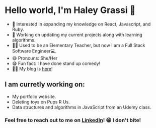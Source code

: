 # Hello world, I'm Haley Grassi 👋


* 🧐 Interested in expanding my knowledge on React, Javascript, and Ruby. 
* 💼 Working on updating my current projects along with learning algorithms.
* 👩‍🏫 Used to be an Elementary Teacher, but now I am a Full Stack Software Engineer💻.
* 😄 Pronouns: She/Her
* 😁 Fun fact: I have done stand up comedy!
* ✍🏻 My blog is [here](https://medium.com/@haleymgrassi)!

## I am curretly working on:

* My portfolio website.
* Deleting toys on Pups R Us.
* Data structures and algorithms in JavaScript from an Udemy class. 
 
 ### Feel free to reach out to me on [LinkedIn](https://www.linkedin.com/in/haley-grassi0716/)! 😁 I don't bite!
